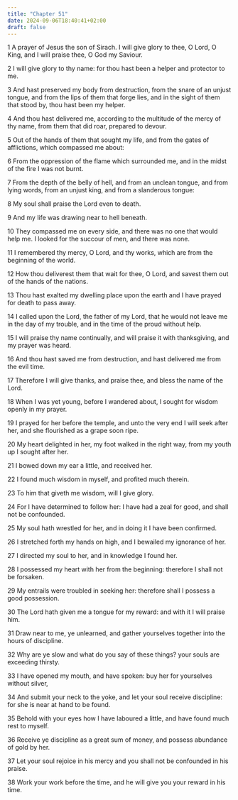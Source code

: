 ```yaml
---
title: "Chapter 51"
date: 2024-09-06T18:40:41+02:00
draft: false
---
```




1 A prayer of Jesus the son of Sirach. I will give glory to thee, O Lord, O King, and I will praise thee, O God my Saviour.

2 I will give glory to thy name: for thou hast been a helper and protector to me.

3 And hast preserved my body from destruction, from the snare of an unjust tongue, and from the lips of them that forge lies, and in the sight of them that stood by, thou hast been my helper.

4 And thou hast delivered me, according to the multitude of the mercy of thy name, from them that did roar, prepared to devour.

5 Out of the hands of them that sought my life, and from the gates of afflictions, which compassed me about:

6 From the oppression of the flame which surrounded me, and in the midst of the fire I was not burnt.

7 From the depth of the belly of hell, and from an unclean tongue, and from lying words, from an unjust king, and from a slanderous tongue:

8 My soul shall praise the Lord even to death.

9 And my life was drawing near to hell beneath.

10 They compassed me on every side, and there was no one that would help me. I looked for the succour of men, and there was none.

11 I remembered thy mercy, O Lord, and thy works, which are from the beginning of the world.

12 How thou deliverest them that wait for thee, O Lord, and savest them out of the hands of the nations.

13 Thou hast exalted my dwelling place upon the earth and I have prayed for death to pass away.

14 I called upon the Lord, the father of my Lord, that he would not leave me in the day of my trouble, and in the time of the proud without help.

15 I will praise thy name continually, and will praise it with thanksgiving, and my prayer was heard.

16 And thou hast saved me from destruction, and hast delivered me from the evil time.

17 Therefore I will give thanks, and praise thee, and bless the name of the Lord.

18 When I was yet young, before I wandered about, I sought for wisdom openly in my prayer.

19 I prayed for her before the temple, and unto the very end I will seek after her, and she flourished as a grape soon ripe.

20 My heart delighted in her, my foot walked in the right way, from my youth up I sought after her.

21 I bowed down my ear a little, and received her.

22 I found much wisdom in myself, and profited much therein.

23 To him that giveth me wisdom, will I give glory.

24 For I have determined to follow her: I have had a zeal for good, and shall not be confounded.

25 My soul hath wrestled for her, and in doing it I have been confirmed.

26 I stretched forth my hands on high, and I bewailed my ignorance of her.

27 I directed my soul to her, and in knowledge I found her.

28 I possessed my heart with her from the beginning: therefore I shall not be forsaken.

29 My entrails were troubled in seeking her: therefore shall I possess a good possession.

30 The Lord hath given me a tongue for my reward: and with it I will praise him.

31 Draw near to me, ye unlearned, and gather yourselves together into the hours of discipline.

32 Why are ye slow and what do you say of these things? your souls are exceeding thirsty.

33 I have opened my mouth, and have spoken: buy her for yourselves without silver,

34 And submit your neck to the yoke, and let your soul receive discipline: for she is near at hand to be found.

35 Behold with your eyes how I have laboured a little, and have found much rest to myself.

36 Receive ye discipline as a great sum of money, and possess abundance of gold by her.

37 Let your soul rejoice in his mercy and you shall not be confounded in his praise.

38 Work your work before the time, and he will give you your reward in his time.

